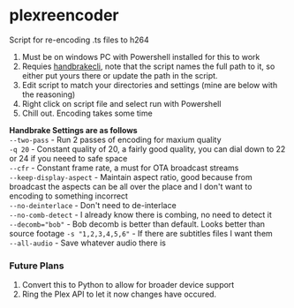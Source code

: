 # plexreencoder
Script for re-encoding .ts files to h264

1. Must be on windows PC with Powershell installed for this to work
2. Requies [handbrakecli](https://handbrake.fr/downloads2.php), note that the script names the full path to it, so either put yours there or update the path in the script.
3. Edit script to match your directories and settings (mine are below with the reasoning)
4. Right click on script file and select run with Powershell
5. Chill out. Encoding takes some time 


**Handbrake Settings are as follows**  
`--two-pass` - Run 2 passes of encoding for maxium quality  
 `-q 20` - Constant quality of 20, a fairly good quality, you can dial down to 22 or 24 if you neeed to safe space  
`--cfr` - Constant frame rate, a must for OTA broadcast streams          
`--keep-display-aspect` - Maintain aspect ratio, good because from broadcast the aspects can be all over the place and I don't want to encoding to something incorrect    
`--no-deinterlace` - Don't need to de-interlace   
`--no-comb-detect` - I already know there is combing, no need to detect it   
`--decomb="bob"` - Bob decomb is better than default. Looks better than source footage
`-s "1,2,3,4,5,6"` - If there are subtitles files I want them   
`--all-audio` - Save whatever audio there is  


### Future Plans

1. Convert this to Python to allow for broader device support
2. Ring the Plex API to let it now changes have occured. 